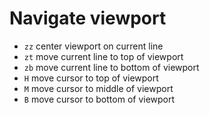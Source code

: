 # Navigate viewport

* `zz` center viewport on current line
* `zt` move current line to top of viewport
* `zb` move current line to bottom of viewport
* `H` move cursor to top of viewport
* `M` move cursor to middle of viewport
* `B` move cursor to bottom of viewport
